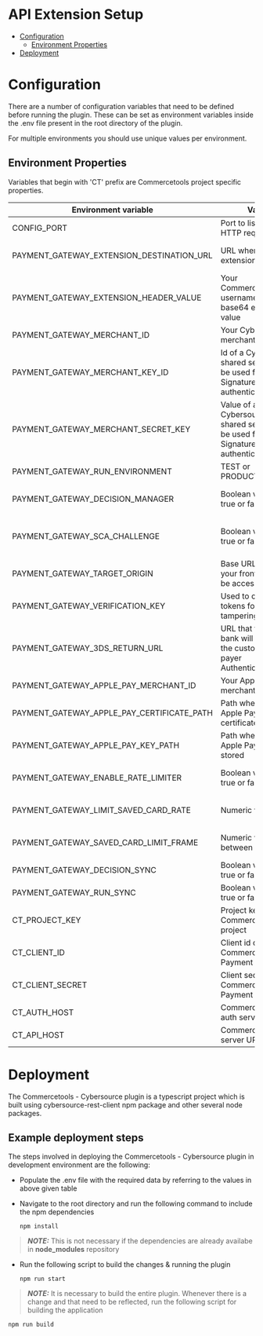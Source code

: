 # API Extension Setup

- [Configuration](#Configuration)
  - [Environment Properties](#EnvironmentProperties)
- [Deployment](#Deployment)

# <a name="Configuration"></a>Configuration

There are a number of configuration variables that need to be defined before running the plugin. These can be set as environment variables inside the .env file present in the root directory of the plugin.

For multiple environments you should use unique values per environment.

## <a name="EnvironmentProperties"></a>Environment Properties

Variables that begin with 'CT' prefix are Commercetools project specific properties.

| Environment variable                       | Value                                                                                 | Notes                                                                                                                  |
| ------------------------------------------ | ------------------------------------------------------------------------------------- | ---------------------------------------------------------------------------------------------------------------------- |
| CONFIG_PORT                                | Port to listen on for HTTP requests                                                   | Created in <a href="Key-Creation.md">Key Creation</a>                                                                  |
| PAYMENT_GATEWAY_EXTENSION_DESTINATION_URL  | URL where your extension is hosted                                                    | Recommended https. Required to create custom types to process payments                                                 |
| PAYMENT_GATEWAY_EXTENSION_HEADER_VALUE     | Your Commercetools username:password base64 encoded value                             | Required to extend payment and customer API to process payments                                                        |
| PAYMENT_GATEWAY_MERCHANT_ID                | Your Cybersource merchant id                                                          | Provided by Cybersource                                                                                                |
| PAYMENT_GATEWAY_MERCHANT_KEY_ID            | Id of a Cybersource shared secret key to be used for HTTP Signature authentication    | Created in <a href="Key-Creation.md">Key Creation</a>                                                                  |
| PAYMENT_GATEWAY_MERCHANT_SECRET_KEY        | Value of a Cybersource shared secret key to be used for HTTP Signature authentication | Created in <a href="Key-Creation.md">Key Creation</a>                                                                  |
| PAYMENT_GATEWAY_RUN_ENVIRONMENT            | TEST or PRODUCTION                                                                    | Property for running the project in TEST or PRODUCTION environment                                                     |
| PAYMENT_GATEWAY_DECISION_MANAGER           | Boolean value - true or false                                                         | Flag for enabling and disabling Decision Manager for Authorization. Case sensitive.                                    |
| PAYMENT_GATEWAY_SCA_CHALLENGE              | Boolean value - true or false                                                         | Flag to force Strong consumer authentication challenge while saving a card using Payer Authentication. Case sensitive. |
| PAYMENT_GATEWAY_TARGET_ORIGIN              | Base URL where your frontend will be accessible                                       |                                                                                                                        |
| PAYMENT_GATEWAY_VERIFICATION_KEY           | Used to check Flex tokens for tampering                                               | Use <b>Openssl -rand64 32</b> to generate verification key                                                             |
| PAYMENT_GATEWAY_3DS_RETURN_URL             | URL that the issuing bank will redirect to the customer for payer Authentication      | Used only if payment.paymentMethodInfo.method == creditCardWithPayerAuthentication                                     |
| PAYMENT_GATEWAY_APPLE_PAY_MERCHANT_ID      | Your Apple Pay merchant id                                                            | Provided by Apple                                                                                                      |
| PAYMENT_GATEWAY_APPLE_PAY_CERTIFICATE_PATH | Path where the Apple Pay certificate is stored                                        | Used only if payment.paymentMethodInfo.method == applePay                                                              |
| PAYMENT_GATEWAY_APPLE_PAY_KEY_PATH         | Path where the Apple Pay key is stored                                                | Used only if payment.paymentMethodInfo.method == applePay                                                              |
| PAYMENT_GATEWAY_ENABLE_RATE_LIMITER        | Boolean value - true or false                                                         | Enable to restrict the number of cards a customer can save within the give time limit                                  |
| PAYMENT_GATEWAY_LIMIT_SAVED_CARD_RATE      | Numeric value                                                                         | Provide the number of attempts in below specified time period (this time frame includes Success & Failures)            |
| PAYMENT_GATEWAY_SAVED_CARD_LIMIT_FRAME     | Numeric value between 1-24                                                            | Provide the number of hours that saved card attempts are counted (Max of 24 hours)                                     |
| PAYMENT_GATEWAY_DECISION_SYNC              | Boolean value - true or false                                                         | Flag for enabling and disabling Decision sync. Case sensitive.                                                         |
| PAYMENT_GATEWAY_RUN_SYNC                   | Boolean value - true or false                                                         | Flag for enabling and disabling Run sync. Case sensitive.                                                              |
| CT_PROJECT_KEY                             | Project key for your Commercetools project                                            | Created in <a href="Key-Creation.md">Key Creation</a>                                                                  |
| CT_CLIENT_ID                               | Client id of your Commercetools Payment API key                                       | Created in <a href="Key-Creation.md">Key Creation</a>                                                                  |
| CT_CLIENT_SECRET                           | Client secret of your Commercetools Payment API key                                   | Created in <a href="Key-Creation.md">Key Creation</a>                                                                  |
| CT_AUTH_HOST                               | Commercetools auth server URL                                                         | Created in <a href="Key-Creation.md">Key Creation</a>                                                                  |
| CT_API_HOST                                | Commercetools API server URL                                                          | Created in <a href="Key-Creation.md">Key Creation</a>                                                                  |

# <a name="Deployment"></a>Deployment

The Commercetools - Cybersource plugin is a typescript project which is built using cybersource-rest-client npm package and other several node packages.

## Example deployment steps

The steps involved in deploying the Commercetools - Cybersource plugin in development environment are the following:

- Populate the .env file with the required data by referring to the values in above given table
- Navigate to the root directory and run the following command to include the npm dependencies

      npm install

> **_NOTE:_** This is not necessary if the dependencies are already availabe in <b>node_modules</b> repository

- Run the following script to build the changes & running the plugin

      npm run start

> **_NOTE:_** It is necessary to build the entire plugin. Whenever there is a change and that need to be reflected, run the following script for building the application

    npm run build
